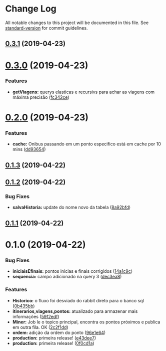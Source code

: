 # Change Log

All notable changes to this project will be documented in this file. See [standard-version](https://github.com/conventional-changelog/standard-version) for commit guidelines.

## [0.3.1](https://gitlab.es.gov.br/espm/Transcol-Online/Realtime/miner/compare/v0.3.0...v0.3.1) (2019-04-23)



# [0.3.0](https://gitlab.es.gov.br/espm/Transcol-Online/Realtime/miner/compare/v0.2.0...v0.3.0) (2019-04-23)


### Features

* **getViagens:** querys elasticas e recursivs para achar as viagens com máxima precisão ([fc342ce](https://gitlab.es.gov.br/espm/Transcol-Online/Realtime/miner/commit/fc342ce))



# [0.2.0](https://gitlab.es.gov.br/espm/Transcol-Online/Realtime/miner/compare/v0.1.3...v0.2.0) (2019-04-23)


### Features

* **cache:** Onibus passando em um ponto especifico está em cache por 10 mins ([dd93654](https://gitlab.es.gov.br/espm/Transcol-Online/Realtime/miner/commit/dd93654))



## [0.1.3](https://gitlab.es.gov.br/espm/Transcol-Online/Realtime/miner/compare/v0.1.2...v0.1.3) (2019-04-22)



## [0.1.2](https://gitlab.es.gov.br/espm/Transcol-Online/Realtime/miner/compare/v0.1.1...v0.1.2) (2019-04-22)


### Bug Fixes

* **salvaHistoria:** update do nome novo da tabela ([8a92bfd](https://gitlab.es.gov.br/espm/Transcol-Online/Realtime/miner/commit/8a92bfd))



## [0.1.1](https://gitlab.es.gov.br/espm/Transcol-Online/Realtime/miner/compare/v0.1.0...v0.1.1) (2019-04-22)



# 0.1.0 (2019-04-22)


### Bug Fixes

* **iniciaisEfinais:** pontos inicias e finais corrigidos ([14a1c9c](https://gitlab.es.gov.br/espm/Transcol-Online/Realtime/miner/commit/14a1c9c))
* **sequencia:** campo adicionado na query 3 ([dec3ea8](https://gitlab.es.gov.br/espm/Transcol-Online/Realtime/miner/commit/dec3ea8))


### Features

* **Historico:** o fluxo foi desviado do rabbit direto para o banco sql ([0b435bb](https://gitlab.es.gov.br/espm/Transcol-Online/Realtime/miner/commit/0b435bb))
* **itinerarios,viagens,pontos:** atualizado para armazenar mais informações ([59f2edf](https://gitlab.es.gov.br/espm/Transcol-Online/Realtime/miner/commit/59f2edf))
* **Miner:** Job le o topico principal, encontra os pontos próximos e publica em outra fila. OK ([2c2f1dd](https://gitlab.es.gov.br/espm/Transcol-Online/Realtime/miner/commit/2c2f1dd))
* **ordem:** adição da ordem do ponto ([96e1e64](https://gitlab.es.gov.br/espm/Transcol-Online/Realtime/miner/commit/96e1e64))
* **production:** primeira release! ([e43dee7](https://gitlab.es.gov.br/espm/Transcol-Online/Realtime/miner/commit/e43dee7))
* **production:** primeira release! ([0f0cd1a](https://gitlab.es.gov.br/espm/Transcol-Online/Realtime/miner/commit/0f0cd1a))

